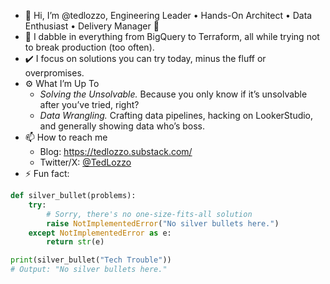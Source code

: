 - 👋 Hi, I’m @tedlozzo, Engineering Leader • Hands-On Architect • Data Enthusiast • Delivery Manager :rocket:
- :eyes: I dabble in everything from BigQuery to Terraform, all while trying not to break production (too often).
- :heavy_check_mark: I focus on solutions you can try today, minus the fluff or overpromises.
- :gear: What I’m Up To
  - *Solving the Unsolvable.* Because you only know if it’s unsolvable after you’ve tried, right?
  - *Data Wrangling.* Crafting data pipelines, hacking on LookerStudio, and generally showing data who’s boss.
- 📫 How to reach me
  - Blog: https://tedlozzo.substack.com/
  - Twitter/X: [@TedLozzo](https://x.com/tedlozzo)
- ⚡ Fun fact:
```python
def silver_bullet(problems):
    try:
        # Sorry, there's no one-size-fits-all solution
        raise NotImplementedError("No silver bullets here.")
    except NotImplementedError as e:
        return str(e)

print(silver_bullet("Tech Trouble"))
# Output: "No silver bullets here."
```

